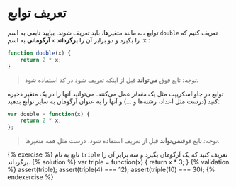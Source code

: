 # تعریف توابع

توابع ،به مانند متغیر‌ها، باید تعریف شوند. بیایید تابعی به اسم `double` تعریف کنیم که **آرگومانی** به اسم `x` را بگیرد و دو برابر آن را **برگرداند** :x :

```javascript
function double(x) {
    return 2 * x;
}
```

>*توجه:* تابع فوق **می‌تواند** قبل از اینکه تعریف شود در کد استفاده شود.

توابع در جاوااسکریپت مثل یک *مقدار* عمل می‌کنند. می‌توانید آنها را در یک متغیر ذخیره کنید (درست مثل اعداد، رشته‌ها و ...) و آنها را به عنوان آرگومان به سایر توابع بدهید:

```javascript
var double = function(x) {
    return 2 * x;
};
```

>*توجه:* تابع فوق**نمی‌تواند** قبل از تعریف استفاده شود، درست مثل همه متغیر‌ها.

{% exercise %}
تابع به نام `triple` تعریف کنید که یک آرگومان بگیرد و سه برابر آن را برگرداند.
{% solution %}
var triple = function(x) {
    return x * 3;
}
{% validation %}
assert(triple);
assert(triple(4) === 12);
assert(triple(10) === 30);
{% endexercise %}
